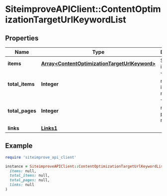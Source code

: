 # SiteimproveAPIClient::ContentOptimizationTargetUrlKeywordList

## Properties

| Name | Type | Description | Notes |
| ---- | ---- | ----------- | ----- |
| **items** | [**Array&lt;ContentOptimizationTargetUrlKeyword&gt;**](ContentOptimizationTargetUrlKeyword.md) | Set of items. |  |
| **total_items** | **Integer** | Total number of items in result set. |  |
| **total_pages** | **Integer** | Total number of pages in result set. |  |
| **links** | [**Links1**](Links1.md) |  | [optional] |

## Example

```ruby
require 'siteimprove_api_client'

instance = SiteimproveAPIClient::ContentOptimizationTargetUrlKeywordList.new(
  items: null,
  total_items: null,
  total_pages: null,
  links: null
)
```

